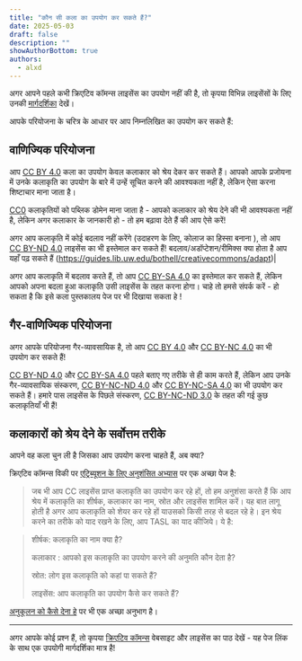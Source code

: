 ```yaml
---
title: "कौन सी कला का उपयोग कर सकते हैं?"
date: 2025-05-03
draft: false
description: ""
showAuthorBottom: true
authors:
  - alxd
---
```


अगर आपने पहले कभी क्रिएटिव कॉमन्स लाइसेंस का उपयोग नहीं की है, तो कृपया विभिन्न लाइसेंसों के लिए उनकी [मार्गदर्शिका](https://creativecommons.org/share-your-work/cclicenses/) देखें।

आपके परियोजना के चरित्र के आधार पर आप निम्नलिखित का उपयोग कर सकते हैं:

## वाणिज्यिक परियोजना

आप [CC BY 4.0](/tags/cc-by-4.0/) कला का उपयोग केवल कलाकार को श्रेय देकर कर सकते हैं। आपको आपके प्रजोयना में उनके कलाकृति का उपयोग के बारे में उन्हें सूचित करने की आवश्यकता नहीं है, लेकिन ऐसा करना शिष्टाचार माना जाता है। 

[CC0](/tags/cc0) कलाकृतियों को पब्लिक डोमेन माना जाता है - आपको कलाकार को श्रेय देने की भी आवश्यकता नहीं है, लेकिन अगर कलाकार के जानकारी हो  - तो हम बढ़ावा देते हैं की आप ऐसे करें!

अगर आप कलाकृति में कोई बदलाव नहीं करेंगे (उदाहरण के लिए,  कोलाज का हिस्सा बनाना ), तो आप [CC BY-ND 4.0](/tags/cc-by-nd-4.0/) लाइसेंस का भी इस्तेमाल कर सकते हैं! बदलाव/अडॉप्टेशन/रीमिक्स क्या होता है आप यहाँ पढ़ सकते हैं (https://guides.lib.uw.edu/bothell/creativecommons/adapt)|

अगर आप कलाकृति में बदलाव करते हैं, तो आप [CC BY-SA 4.0](/tags/cc-by-sa-4.0/) का इस्तेमाल कर सकते हैं, लेकिन आपको अपना बदला हुआ कलाकृति उसी लाइसेंस के तहत करना होगा। चाहे तो हमसे संपर्क करें - हो सकता है कि इसे कला पुस्तकालय पेज पर भी दिखाया सकता हे !

## गैर-वाणिज्यिक परियोजना

अगर आपके परियोजना गैर-व्यावसायिक है, तो आप [CC BY 4.0](/tags/cc-by-4.0/) और [CC BY-NC 4.0](/tags/cc-by-nc-4.0/) का भी उपयोग कर सकते हैं!

[CC BY-ND 4.0](/tags/cc-by-nd-4.0/) और [CC BY-SA 4.0](/tags/cc-by-sa-4.0/) पहले बताए गए तरीके से ही काम करते हैं, लेकिन आप उनके गैर-व्यावसायिक संस्करण, [CC BY-NC-ND 4.0](/tags/cc-by-nc-nd-4.0/) और [CC BY-NC-SA 4.0](/tags/cc-by-nc-sa-4.0/) का भी उपयोग कर सकते हैं। हमारे पास लाइसेंस के पिछले संस्करण, [CC BY-NC-ND 3.0](/tags/cc-by-nc-nd-3.0/) के तहत की गई कुछ कलाकृतियाँ भी हैं!

## कलाकारों को श्रेय देने के सर्वोत्तम तरीके

आपने वह कला चुन ली है जिसका आप उपयोग करना चाहते हैं, अब क्या?

क्रिएटिव कॉमन्स विकी पर [एट्रिब्यूशन के लिए अनुशंसित अभ्यास](https://wiki.creativecommons.org/wiki/Recommended_practices_for_attribution) पर एक अच्छा पेज है:

> जब भी आप CC लाइसेंस प्राप्त कलाकृति का उपयोग कर रहे हों, तो हम अनुशंसा करते हैं कि आप श्रेय में कलाकृति का शीर्षक, कलाकार का नाम, स्रोत और लाइसेंस शामिल करें। यह बात लागू होती है अगर आप कलाकृति को शेयर कर रहे हों याउसको किसी तरह से बदल रहे हे। इन श्रेय करने का तरीके को याद रखने के लिए, आप  TASL का याद कीजिये। ये है:

> शीर्षक: कलाकृति का नाम क्या है?
>
> कलाकार : आपको इस कलाकृति का उपयोग करने की अनुमति कौन देता है?
>
> स्रोत: लोग इस कलाकृति को कहां पा सकते हैं?
>
>लाइसेंस: आप कलाकृति का उपयोग कैसे कर सकते हैं?

[अनुकूलन को कैसे देना हे](https://wiki.creativecommons.org/wiki/Recommended_practices_for_attribution#This_is_a_great_attribution_for_when_you_have_created_an_adaptation) पर भी एक अच्छा अनुभाग है।

---

अगर आपके कोई प्रश्न हैं, तो कृपया [क्रिएटिव कॉमन्स](https://creativecommons.org/share-your-work/cclicenses/) वेबसाइट और लाइसेंस का पाठ देखें - यह पेज लिंक के साथ एक उपयोगी मार्गदर्शिका मात्र है!

